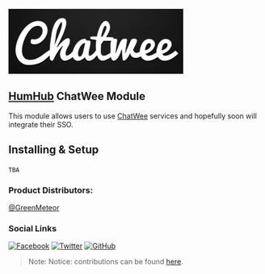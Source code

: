 [![](resources/chatweelogo.png)](https://chatwee.com/)

## [HumHub](https://www.humhub.org/en) ChatWee Module

This module allows users to use [ChatWee](https://chatwee.com) services and hopefully soon will integrate their SSO.

## Installing & Setup
`TBA`

### __Product Distributors:__
[@GreenMeteor](https://github.com/GreenMeteor)

### Social Links
[![Facebook](http://www.godolphin.org/wp-content/uploads/2015/01/Facebook-Icon-1021x1024-100x100.png)](https://www.facebook.com/realGreenMeteor) [![Twitter](https://media-exp2.licdn.com/mpr/mpr/shrink_100_100/AAEAAQAAAAAAAATdAAAAJGVhNWFjN2Q5LTYzNjYtNDU4YS04ZjcwLWEyMTNhZDA5NTgxNQ.png)](https://twitter.com/realGreenMeteor) [![GitHub](https://cdn.inquisitr.com/wp-content/uploads/2015/05/Github-100x100.jpg)](https://github.com/GreenMeteor)

> Note: Notice: contributions can be found [here](https://github.com/GreenMeteor/humhub-chatwee-module/blob/master/.github/CONTRIBUTORS.md).
